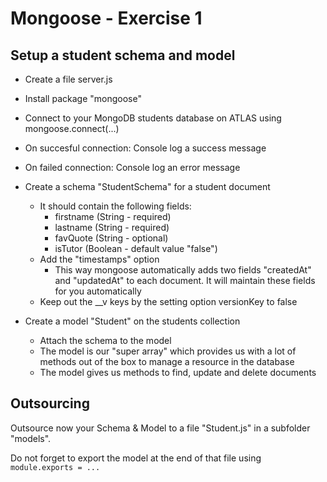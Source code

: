 # Mongoose - Exercise 1

## Setup a student schema and model

* Create a file server.js
* Install package "mongoose"

* Connect to your MongoDB students database on ATLAS using mongoose.connect(...)

* On succesful connection: Console log a success message
* On failed connection: Console log an error message

* Create a schema "StudentSchema" for a student document
    * It should contain the following fields: 
        * firstname (String - required)
        * lastname (String - required)
        * favQuote (String - optional)
        * isTutor (Boolean - default value "false")
    * Add the "timestamps" option
        * This way mongoose automatically adds two fields "createdAt" and "updatedAt" to each document. It will maintain these fields for you automatically
    * Keep out the __v keys by the setting option versionKey to false

* Create a model "Student" on the students collection
    * Attach the schema to the model
    * The model is our "super array" which provides us with a lot of methods out of the box to manage a resource in the database
    * The model gives us methods to find, update and delete documents

## Outsourcing

Outsource now your Schema & Model to a file "Student.js" in a subfolder "models".

Do not forget to export the model at the end of that file using `module.exports = ...`

